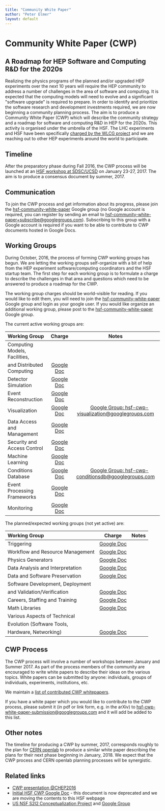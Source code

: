 ```yaml
---
title: "Community White Paper"
author: "Peter Elmer"
layout: default
---
```


# Community White Paper (CWP) 

## A Roadmap for HEP Software and Computing R&D for the 2020s

Realizing the physics programs of the planned and/or upgraded HEP experiments 
over the next 10 years will require the HEP community to address a number of 
challenges in the area of software and computing. It is expected that
the computing models will need to evolve and a significant "software 
upgrade" is required to prepare.
In order to identify and prioritize the software research and development 
investments required, we are now beginning a community planning process. The 
aim
is to produce a Community White Paper 
(CWP) which will describe the community strategy and a roadmap for 
software and computing R&D in HEP for the 2020s. This activity is organised under
the umbrella of the HSF. The LHC experiments and HSF have been 
specifically [charged by the WLCG project](/assets/CWP-Charge-HSF.pdf) and
we are reaching out to other HEP experiments around the world to participate.

## Timeline

After the preparatory phase during Fall 2016, the CWP process will be launched at an [HSF workshop at SDSC/UCSD](http://indico.cern.ch/event/570249/) on January 23-27, 2017. The aim is to produce a consensus document by summer, 2017.

## Communication

To join the CWP process and get information about its progress, please join the [hsf-community-white-paper](https://groups.google.com/forum/#!forum/hsf-community-white-paper) Google group (no Google account is required, you can register by sending an email to [hsf-community-white-paper+subscribe@googlegroups.com](mailto:hsf-community-white-paper+subscribe@googlegroups.com)). Subscribing to this group with a Google account is required if you want to be able to contribute to CWP documents hosted in Google Docs.

## Working Groups

  During October, 2016, the process of forming CWP working groups has begun. We are letting the working groups self-organize with a bit of help from the HEP experiment software/computing coordinators and the HSF startup team. The first step for each working group is to formulate a charge to describe the challenges in that area and questions which need to be answered to produce a roadmap for the CWP. 

  The working group charges should be world-visible for reading. If you would
like to edit them, you will need to join the [hsf-community-white-paper](https://groups.google.com/forum/#!forum/hsf-community-white-paper) Google group and
login as your google user. If you would like organize an additional working group, please post to the [hsf-community-white-paper](https://groups.google.com/forum/#!forum/hsf-community-white-paper) Google group.

  The current active working groups are:

| Working Group |    Charge     |  Notes   |
:-------------- | :-----------: | :------: |
Computing Models, Facilities, | | | 
and Distributed Computing | [Google Doc](https://docs.google.com/document/d/11C9iCn3FPbvKBJpN0Lwv7tpjFELKPj14_dlkwuTGJqg/edit)| |
Detector Simulation | [Google Doc](https://docs.google.com/document/d/1-wr-Og38KJYf-U2DceBbe1OU1h05y8LCrgeH3tR8yRA/edit)    | &nbsp; &nbsp; &nbsp;        |
Event Reconstruction| [Google Doc](https://docs.google.com/document/d/1Mm6aqi2SwVyvQFkmEjDEVSALem_8a7gTORldojaYRs4/edit)          |         |
Visualization       | [Google Doc](https://docs.google.com/document/d/1ZXiMMmmAj1lwQIuvDc2UM4Jx6-hh1iamIw79DXguLIM/edit)          | &nbsp; &nbsp; &nbsp; [Google Group: hsf-cwp-visualization@googlegroups.com](https://groups.google.com/forum/#!forum/hsf-cwp-visualization)        |
Data Access and Management | [Google Doc](https://docs.google.com/document/d/1wEsX2BegSBEZe3EXwdNR9VWNPrNEOVVTLhu-NtH-77E/edit)   |         |
Security and Access Control | [Google Doc](https://docs.google.com/document/d/17xVZv8GJIRqCdFQeH2Ec7J8AmC7HokuRbyNR2K3SryY/edit)| | 
Machine Learning | [Google Doc](https://docs.google.com/document/d/1o9S0XE4ly4-LZh9y96DG-U7HH61m2cHboV6xSt1tI0g/edit)| |
Conditions Database | [Google Doc](https://docs.google.com/document/d/1qrTqsLwUnK0SidoPpSFolUrgstt-r8Mo5-acaGjfyHg/edit)| &nbsp; &nbsp; &nbsp; [Google Group: hsf-cwp-conditionsdb@googlegroups.com](https://groups.google.com/forum/#!forum/hsf-cwp-conditionsdb) |
Event Processing Frameworks | [Google Doc](https://docs.google.com/document/d/1pMWia3IXX6w5075PGs_IeEPnWZhkwQgoDQnHGqbPG-c/edit)| |
Monitoring | [Google Doc](https://docs.google.com/document/d/1sgTrDSwiYthpnE2sztaaByMkJyUXzUy28bUbs9VLI1w/edit)| |



  The planned/expected working groups (not yet active) are:

| Working Group |    Charge     |  Notes   |
:-------------- | :-----------: | :------: |
Triggering          | [Google Doc](https://docs.google.com/document/d/13b3aK32R7ZfF9_0Q_CgTb_GiMxMAFRk93hASpAjSXRM/edit)          |         |
Workflow and Resource Management   | [Google Doc](https://docs.google.com/document/d/1GmcErvxdQR6TksmM96zg_yXGXURZ8vNDk_DyX0zucUQ/edit) |         |
Physics Generators  | [Google Doc](https://docs.google.com/document/d/1_-YzxFmwehLbjVRFzkKtJ3Nb4T0fN15VKYJIwRpKdVA/edit)          |         |
Data Analysis and Interpretation           | [Google Doc](https://docs.google.com/document/d/1QaX20F6WQlwQTlx-5bRK0J2tybFqC_NPn6CF7g3yzqk/edit)        |
Data and Software Preservation |           [Google Doc](https://docs.google.com/document/d/15trJhLKqb9OcN55WIPfmdH8vXO4g43hXGRvhDEu33ow/edit)     |   |
Software Development, Deployment | | |
and Validation/Verification  | [Google Doc](https://docs.google.com/document/d/1bfCQP-p55Xu3IafmwbwpsOmorYiuEGCIh3uA0NV-DdM/edit)| | 
Careers, Staffing and Training | [Google Doc](https://docs.google.com/document/d/1oHnZDMNWe_QTy4cQ8kNN_GDIW8wW1hAIKS8z2z05U2w/edit)| | 
Math Libraries | [Google Doc](https://docs.google.com/document/d/1cYs5f21d1olumslSfjOH0XjYR7aeM6QZMrFVHFHDQEk/edit) | |
Various Aspects of Technical | | |
Evolution (Software Tools, | | |
Hardware, Networking) | [Google Doc](https://docs.google.com/document/d/1bOv5kDzmcg0eLSy7PZjjzE5OYSxaLAfaAxAI-IgKaac/edit)| |


## CWP Process

The CWP process will involve a number of workshops between January and Summer 2017. As part of the process members of the community are encouraged to write white papers to describe their ideas on the various topics. White papers can be submitted by anyone: individuals, groups of individuals, experiments, institutions, etc.

We maintain a [list of contributed CWP whitepapers](http://hepsoftwarefoundation.org/cwp-whitepapers.html).

If you have a white paper which you would like to contribute to the CWP process, please submit it (in pdf or link form, e.g. in the arXiv) to hsf-cwp-white-paper-submission@googlegroups.com and it will add be added to this list.


## Other notes

The timeline for producing a CWP by summer, 2017, corresponds roughly to
the plan for [CERN openlab](http://openlab.cern/) to produce a similar white paper describing the plans for their next phase beginning in January, 2018. We expect that the CWP process and CERN openlab planning processes will be synergistic.

## Related links

- [CWP presentation @CHEP2016](https://indico.cern.ch/event/505613/contributions/2323238/attachments/1352966/2043354/20161011-chep-cwp-plenary.pdf)
- [Initial HSF CWP Google Doc](https://docs.google.com/document/d/140HEAxD0u_XAUKYrCR3SahxyHxFfJ_YOFJpsNubMiC8/edit) - this document is now deprecated and we are moving the contents to this HSF webpage 
- [US NSF S2I2 Conceptualization Project](http://s2i2-hep.org/) and [Google Group](https://groups.google.com/forum/#!forum/s2i2-hep)

 
